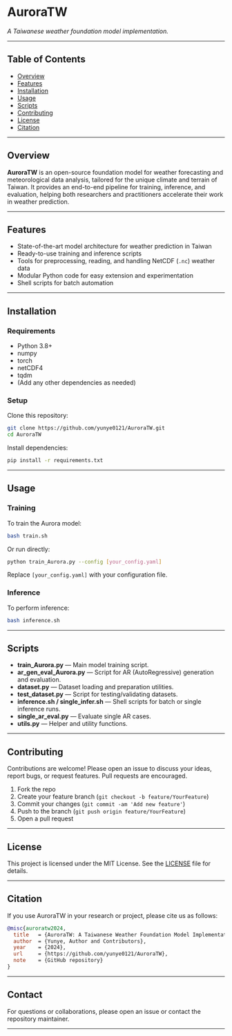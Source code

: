 <!-- ```markdown -->
# AuroraTW

*A Taiwanese weather foundation model implementation.*

---

## Table of Contents

- [Overview](#overview)
- [Features](#features)
- [Installation](#installation)
- [Usage](#usage)
- [Scripts](#scripts)
- [Contributing](#contributing)
- [License](#license)
- [Citation](#citation)

---

## Overview

**AuroraTW** is an open-source foundation model for weather forecasting and meteorological data analysis, tailored for the unique climate and terrain of Taiwan. It provides an end-to-end pipeline for training, inference, and evaluation, helping both researchers and practitioners accelerate their work in weather prediction.

---

## Features

- State-of-the-art model architecture for weather prediction in Taiwan
- Ready-to-use training and inference scripts
- Tools for preprocessing, reading, and handling NetCDF (`.nc`) weather data
- Modular Python code for easy extension and experimentation
- Shell scripts for batch automation

---

<!-- ## Directory Structure

```

aurora/                  # Core model and utility modules
ar\_gen\_eval\_Aurora.py    # AR generation & evaluation script for Aurora
dataset.py               # Dataset handling and loading utilities
inference.sh             # Shell script for running inference
read\_nc\_files.py         # Script to read NetCDF (.nc) weather data
single\_ar\_eval.py        # Evaluation script for single AR instances
single\_infer.sh          # Shell script for single inference runs
test\_dataset.py          # Script for dataset testing and validation
train.sh                 # Shell script for starting training
train\_Aurora.py          # Main training script for the Aurora model
utils.py                 # General utility functions

````

--- -->

## Installation

### Requirements

- Python 3.8+
- numpy
- torch
- netCDF4
- tqdm
- (Add any other dependencies as needed)

### Setup

Clone this repository:
```bash
git clone https://github.com/yunye0121/AuroraTW.git
cd AuroraTW
````

Install dependencies:

```bash
pip install -r requirements.txt
```

---

## Usage

### Training

To train the Aurora model:

```bash
bash train.sh
```

Or run directly:

```bash
python train_Aurora.py --config [your_config.yaml]
```

Replace `[your_config.yaml]` with your configuration file.

### Inference

To perform inference:

```bash
bash inference.sh
```

<!-- Or run directly:

```bash
python ar_gen_eval_Aurora.py --input [input_file] --output [output_file]
``` -->

<!-- ### Dataset Preparation

Prepare your weather datasets in the required format. Use `read_nc_files.py` to preprocess NetCDF (`.nc`) files:

```bash
python read_nc_files.py --input [raw_data.nc] --output [processed_data.npy]
``` -->

<!-- ### Testing

To validate your dataset or model:

```bash
python test_dataset.py
``` -->

---

## Scripts

* **train\_Aurora.py** — Main model training script.
* **ar\_gen\_eval\_Aurora.py** — Script for AR (AutoRegressive) generation and evaluation.
* **dataset.py** — Dataset loading and preparation utilities.
* **test\_dataset.py** — Script for testing/validating datasets.
* **inference.sh / single\_infer.sh** — Shell scripts for batch or single inference runs.
* **single\_ar\_eval.py** — Evaluate single AR cases.
* **utils.py** — Helper and utility functions.

---

## Contributing

Contributions are welcome! Please open an issue to discuss your ideas, report bugs, or request features. Pull requests are encouraged.

1. Fork the repo
2. Create your feature branch (`git checkout -b feature/YourFeature`)
3. Commit your changes (`git commit -am 'Add new feature'`)
4. Push to the branch (`git push origin feature/YourFeature`)
5. Open a pull request

---

## License

This project is licensed under the MIT License.
See the [LICENSE](LICENSE) file for details.

---

## Citation

If you use AuroraTW in your research or project, please cite us as follows:

```bibtex
@misc{auroratw2024,
  title   = {AuroraTW: A Taiwanese Weather Foundation Model Implementation},
  author  = {Yunye, Author and Contributors},
  year    = {2024},
  url     = {https://github.com/yunye0121/AuroraTW},
  note    = {GitHub repository}
}
```

---

## Contact

For questions or collaborations, please open an issue or contact the repository maintainer.

---

